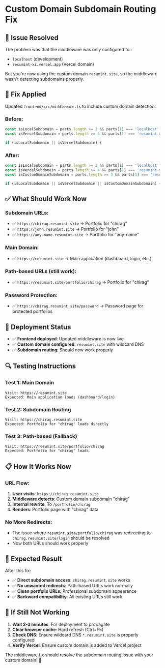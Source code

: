 # Custom Domain Subdomain Routing Fix

## 🎯 **Issue Resolved**

The problem was that the middleware was only configured for:
- `localhost` (development)
- `resumint-xi.vercel.app` (Vercel domain)

But you're now using the custom domain `resumint.site`, so the middleware wasn't detecting subdomains properly.

## 🔧 **Fix Applied**

Updated `frontend/src/middleware.ts` to include custom domain detection:

### **Before:**
```typescript
const isLocalSubdomain = parts.length >= 2 && parts[1] === 'localhost' && parts[0] !== 'www' && parts[0] !== 'localhost'
const isVercelSubdomain = parts.length >= 4 && parts[1] === 'resumint-xi' && parts[2] === 'vercel' && parts[3] === 'app' && parts[0] !== 'www' && parts[0] !== 'resumint-xi'

if (isLocalSubdomain || isVercelSubdomain) {
```

### **After:**
```typescript
const isLocalSubdomain = parts.length >= 2 && parts[1] === 'localhost' && parts[0] !== 'www' && parts[0] !== 'localhost'
const isVercelSubdomain = parts.length >= 4 && parts[1] === 'resumint-xi' && parts[2] === 'vercel' && parts[3] === 'app' && parts[0] !== 'www' && parts[0] !== 'resumint-xi'
const isCustomDomainSubdomain = parts.length >= 3 && parts[1] === 'resumint' && parts[2] === 'site' && parts[0] !== 'www' && parts[0] !== 'resumint'

if (isLocalSubdomain || isVercelSubdomain || isCustomDomainSubdomain) {
```

## ✅ **What Should Work Now**

### **Subdomain URLs:**
- ✅ `https://chirag.resumint.site` → Portfolio for "chirag"
- ✅ `https://john.resumint.site` → Portfolio for "john"
- ✅ `https://any-name.resumint.site` → Portfolio for "any-name"

### **Main Domain:**
- ✅ `https://resumint.site` → Main application (dashboard, login, etc.)

### **Path-based URLs (still work):**
- ✅ `https://resumint.site/portfolio/chirag` → Portfolio for "chirag"

### **Password Protection:**
- ✅ `https://chirag.resumint.site/password` → Password page for protected portfolios

## 🚀 **Deployment Status**

- ✅ **Frontend deployed**: Updated middleware is now live
- ✅ **Custom domain configured**: `resumint.site` with wildcard DNS
- ✅ **Subdomain routing**: Should now work properly

## 🔍 **Testing Instructions**

### **Test 1: Main Domain**
```
Visit: https://resumint.site
Expected: Main application loads (dashboard/login)
```

### **Test 2: Subdomain Routing**
```
Visit: https://chirag.resumint.site
Expected: Portfolio for "chirag" loads directly
```

### **Test 3: Path-based (Fallback)**
```
Visit: https://resumint.site/portfolio/chirag
Expected: Portfolio for "chirag" loads
```

## 📋 **How It Works Now**

### **URL Flow:**
1. **User visits**: `https://chirag.resumint.site`
2. **Middleware detects**: Custom domain subdomain "chirag"
3. **Internal rewrite**: To `/portfolio/chirag`
4. **Renders**: Portfolio page with "chirag" data

### **No More Redirects:**
- The issue where `resumint.site/portfolio/chirag` was redirecting to `chirag.resumint.site/login` should be resolved
- Now both URLs should work properly

## 🎉 **Expected Result**

After this fix:
- ✅ **Direct subdomain access**: `chirag.resumint.site` works
- ✅ **No unwanted redirects**: Path-based URLs work normally
- ✅ **Clean portfolio URLs**: Professional subdomain appearance
- ✅ **Backward compatibility**: All existing URLs still work

## 🔧 **If Still Not Working**

1. **Wait 2-3 minutes**: For deployment to propagate
2. **Clear browser cache**: Hard refresh (Ctrl+F5)
3. **Check DNS**: Ensure wildcard DNS `*.resumint.site` is properly configured
4. **Verify Vercel**: Ensure custom domain is added to Vercel project

The middleware fix should resolve the subdomain routing issue with your custom domain! 🚀

